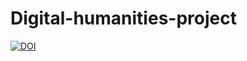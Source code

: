 # Digital-humanities-project
[![DOI](https://zenodo.org/badge/232089545.svg)](https://zenodo.org/badge/latestdoi/232089545)
